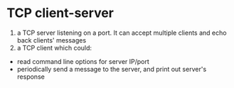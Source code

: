 # TCP client-server
1. a TCP server listening on a port. It can accept multiple clients and echo back clients' messages
2. a TCP client which could:
  * read command line options for server IP/port
  * periodically send a message to the server, and print out server's response

